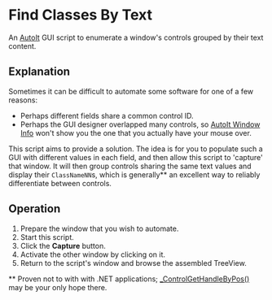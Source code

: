 # Find Classes By Text

An [AutoIt][] GUI script to enumerate a window's controls grouped by
their text content.

## Explanation

Sometimes it can be difficult to automate some software for one of a
few reasons:

*   Perhaps different fields share a common control ID.
*   Perhaps the GUI designer overlapped many controls, so
    [AutoIt Window Info][] won't show you the one that you actually
    have your mouse over.

This script aims to provide a solution.  The idea is for you to
populate such a GUI with different values in each field, and then allow
this script to 'capture' that window.  It will then group controls
sharing the same text values and display their `ClassNameNN`s, which is
generally** an excellent way to reliably differentiate between
controls.

## Operation

1.  Prepare the window that you wish to automate.
2.  Start this script.
3.  Click the **Capture** button.
4.  Activate the other window by clicking on it.
5.  Return to the script's window and browse the assembled TreeView.

** Proven not to with with .NET applications;
[_ControlGetHandleByPos()][] may be your only hope there.

[AutoIt]: http://www.autoitscript.com/
[AutoIt Window Info]: http://www.autoitscript.com/autoit3/docs/intro/au3spy.htm
[_ControlGetHandleByPos()]: http://www.autoitscript.com/forum/topic/14323-controlgethandlebypos/
